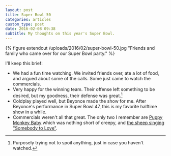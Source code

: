 ```yaml
---
layout: post
title: Super Bowl 50
categories: articles
custom_type: post
date: 2016-02-08 09:38
subtitle: My thoughts on this year's Super Bowl.
---
```

{% figure extendout /uploads/2016/02/super-bowl-50.jpg "Friends and family who came over for our Super Bowl party." %}

I'll keep this brief:

- We had a fun time watching. We invited friends over, ate a lot of food, and argued about some of the calls. Some just came to watch the commercials.
- Very happy for the winning team. Their offense left something to be desired, but my goodness, their defense was great.[^1]
- Coldplay played well, but Beyonce made the show for me. After Beyonce's performance in Super Bowl 47, this is my favorite halftime show in a while.
- Commercials weren't all that great. The only two I remember are [Puppy Monkey Baby](http://youtu.be/2nlfaqBGBsc) which was nothing short of creepy, and [the sheep singing "Somebody to Love"](http://youtu.be/ogXjiFMtVyI).

[^1]: Purposely trying not to spoil anything, just in case you haven't watched.
